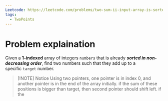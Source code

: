 ```yaml
---
Leetcode: https://leetcode.com/problems/two-sum-ii-input-array-is-sorted/description/
tags:
  - TwoPoints
---
```

# Problem explaination
Given a **1-indexed** array of integers `numbers` that is already **_sorted in non-decreasing order_**, find two numbers such that they add up to a specific `target` number.

>[!NOTE] Notice
>Using two pointers, one pointer is in index 0, and another pointer is in the end of the array initially.
>if the sum of these positions is bigger than target, then second pointer should shift left.
>if the 